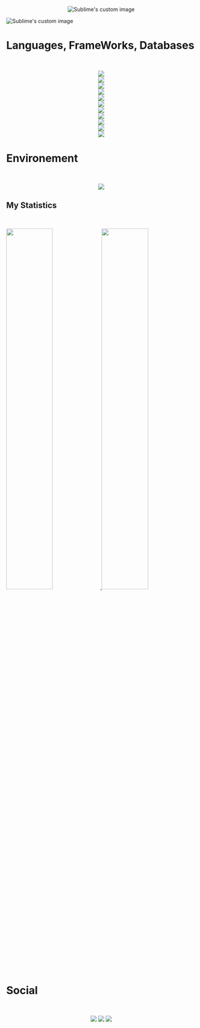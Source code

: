 <p align="center">
  <img src="https://github.com/Joal1291/Joal1291/blob/main/3.gif" alt="Sublime's custom image" >
</p>
<!-- <p style="color:white">Yes I really love matrix that's one of my fav triolgy of all time</p> -->
<img src="https://api.visitorbadge.io/api/visitors?path=https%3A%2F%2Fgithub.com%2FJoal1291&label=Visitors&labelColor=%23d9e3f0&countColor=%23555555&style=plastic" alt="Sublime's custom image" >

# Languages, FrameWorks, Databases
<br>
<p align="center">
<a href="https://developer.mozilla.org/fr/docs/Web/HTML" target="_blank"><img src="https://skillicons.dev/icons?i=html" /></a><br>
<a href="https://developer.mozilla.org/fr/docs/Web/CSS/Reference" target="_blank"><img src="https://skillicons.dev/icons?i=css" /></a><br>
<a href="https://sass-lang.com/documentation/" target="_blank"><img src="https://skillicons.dev/icons?i=scss" /></a><br>
<a href="https://v2.tailwindcss.com/docs" target="_blank"><img src="https://skillicons.dev/icons?i=tailwind" /></a><br>
<a href="https://devdocs.io/javascript/" target="_blank"><img src="https://skillicons.dev/icons?i=javascript" /></a><br>
<a href="https://docs.python.org/3.12/" target="_blank"><img src="https://skillicons.dev/icons?i=py" /></a><br>
<a href="https://react.dev/" target="_blank"><img src="https://skillicons.dev/icons?i=react" /></a><br>
<a href="https://nextjs.org/docs" target="_blank"><img src="https://skillicons.dev/icons?i=next" /></a><br>
<a href="https://nodejs.org/en/docs" target="_blank"><img src="https://skillicons.dev/icons?i=nodejs" /></a><br>
<a href="https://supabase.com/docs" target="_blank"><img src="https://skillicons.dev/icons?i=supabase" /></a><br>
<a href="https://www.mongodb.com/docs/" target="_blank"><img src="https://skillicons.dev/icons?i=mongodb" /></a><br>
</p>

# Environement 
<br>
<p align="center">
  <img src="https://skillicons.dev/icons?i=linux,,vscode,,idea,,postman" /><br>
<!--  <img src="" alt="Sublime's custom image" >
 <img src="https://api.visitorbadge.io/api/visitors?path=https%3A%2F%2Fgithub.com%2FJoal1291&label=Visitors&labelColor=%23d9e3f0&countColor=%23555555&style=plastic" alt="Sublime's custom image" >
 <img src="" alt="Sublime's custom image" > -->
</p>

## My Statistics

<br/>
<p align="left">
  <a href="https://github.com/Joal1291/">
  <img width="49.5%" src="https://github-readme-stats.vercel.app/api?username=Joal1291&bg_color=30,2846a7,904e95&title_color=fff&text_color=fff" />
    <img width="49.5%" src="http://github-readme-streak-stats.herokuapp.com?user=Joal1291&bg_color=30,e96443,904e95&title_color=fff&text_color=fff" />
  </a>
</p>
<br>
<!--
[![Joal1291' Activity Graph](https://activity-graph.herokuapp.com/graph?username=onited&custom_title=Onited's%20Contribution%20Graph&theme=gruvbox&bg_color=282828&hide_border=true&line=d1a01f&point=c58545)](https://github.com/Onited/)
-->

# Social
<br>
<p align="center">
  <img src="https://skillicons.dev/icons?i=discord" />
  <img src="https://skillicons.dev/icons?i=," />
  <a href="https://www.linkedin.com/in/jordan-albert1291/" target="_blank"><img src="https://skillicons.dev/icons?i=linkedin" /></a><br>
</p>
